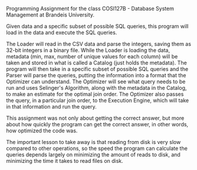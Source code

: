 Programming Assignment for the class COSI127B - Database System Management at Brandeis University.

Given data and a specific subset of possible SQL queries, this program will load in the data and execute the SQL queries.

The Loader will read in the CSV data and parse the integers, saving them as 32-bit integers in a binary file. While the Loader is loading the data,
metadata (min, max, number of unique values for each column) will be taken and stored in what is called a Catalog (just holds the metadata).
The program will then take in a specific subset of possible SQL queries and the Parser will parse the queries, putting the information into a
format that the Optimizer can understand. The Optimizer will see what query needs to be run and uses Selinger's Algorithm, along with the metadata
in the Catalog, to make an estimate for the optimal join order. The Optimizer also passes the query, in a particular join order, to the Execution Engine,
which will take in that information and run the query.

This assignment was not only about getting the correct answer, but more about how quickly the program can get the correct answer, in other words,
how optimized the code was.

The important lesson to take away is that reading from disk is very slow compared to other operations, so the speed the program can calculate
the queries depends largely on minimizing the amount of reads to disk, and minimizing the time it takes to read files on disk.
